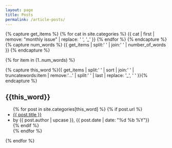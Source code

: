 ```yaml
---
layout: page
title: Posts
permalink: /article-posts/
---
```


<link rel="stylesheet" href="/assets/posts.css">
<!-- <html> -->
  {% capture get_items %}
{% for cat in site.categories %}
{{ cat | first | remove: "monthly issue" | replace: ' ', '_' }}
{% endfor %}
{% endcapture %}
{% capture num_words %}
{{ get_items | split:' ' | join:' ' | number_of_words }}
{% endcapture %}

{% for item in (1..num_words) %}

{% capture this_word %}{{ get_items | split:' ' | sort | join:' ' | truncatewords:item | remove:'...' | split:' ' | last | replace: '_', ' '  }}{% endcapture %}

<!-- <details>
<summary class="heading">{{ this_word }}</summary> -->
<h2 id="{{this_word}}" class="heading">{{this_word}}</h2>
<ul class="related-posts">
{% for post in site.categories[this_word] %}
   {% if post.url %}
    <li class="post title"><a href="{{ post.url }}">{{ post.title }}</a></li>
    <li class="post">by {{ post.author | upcase }}, {{ post.date | date: "%d %b %Y"}}</li>
   {% endif %}
   <br>
{% endfor %}
</ul>
{% endfor %}
<!-- </details> -->

<!-- </html> -->